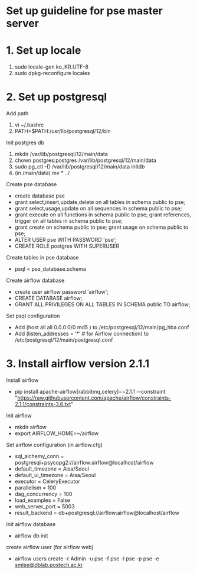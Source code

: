 
Set up guideline for pse master server
=============


# 1. Set up locale


1. sudo locale-gen ko_KR.UTF-8
2. sudo dpkg-reconfigure locales



# 2. Set up postgresql


Add path 
1. vi ~/.bashrc
2. PATH=$PATH:/usr/lib/postgresql/12/bin

Init postgres db
1.  mkdir /var/lib/postgresql/12/main/data 
2. chown postgres:postgres /var/lib/postgresql/12/main/data 
3. sudo pg_ctl -D /var/lib/postgresql/12/main/data initdb
4. (in /main/data) mv * ../ 


Create pse database
- create database pse
- grant select,insert,update,delete on all tables in schema public to pse; 
- grant select,usage,update on all sequences in schema public to pse; 
- grant execute on all functions in schema public to pse; grant references, trigger on all tables in schema public to pse; 
- grant create on schema public to pse; grant usage on schema public to pse;
- ALTER USER pse WITH PASSWORD 'pse';
- CREATE ROLE postgres WITH SUPERUSER

Create tables in pse database
- psql < pse_database.schema


Create airflow database
- create user airflow password 'airflow';
- CREATE DATABASE airflow;
- GRANT ALL PRIVILEGES ON ALL TABLES IN SCHEMA public TO airflow;

Set psql configuration
- Add (host    all             all             0.0.0.0/0               md5 ) to /etc/postgresql/12/main/pg_hba.conf
- Add (listen_addresses = ‘*’ # for Airflow connection) to /etc/postgresql/12/main/postgresql.conf





# 3. Install airflow version 2.1.1

Install airflow
- pip install apache-airflow[rabbitmq,celery]==2.1.1  --constraint "https://raw.githubusercontent.com/apache/airflow/constraints-2.1.1/constraints-3.6.txt"

Init airflow
- mkdir airflow
- export AIRFLOW_HOME=~/airflow


Set airflow configuration (in airflow.cfg)
- sql_alchemy_conn = postgresql+psycopg2://airflow:airflow@localhost/airflow
- default_timezone = Aisa/Seoul
- default_ui_timezone = Aisa/Seoul
- executor = CeleryExecutor
- parallelism = 100
- dag_concurrency = 100
- load_examples = False
- web_server_port = 5003
- result_backend = db+postgresql://airflow:airflow@localhost/airflow

Init airflow database
- airflow db init

create airflow user (for airflow web)
- airflow users create -r Admin -u pse -f pse -l pse -p pse -e smlee@dblab.postech.ac.kr

